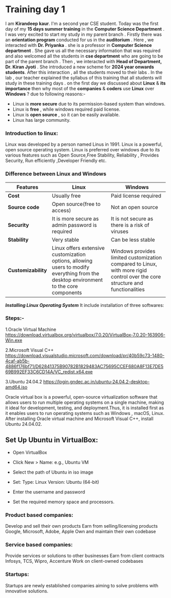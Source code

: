 # Training day 1
I am **Kirandeep kaur**. I'm a second year CSE student. Today was the first day of my **15 days summer training** in the **Computer Science Department** . I was very excited to start my study in my parent branch . Firstly there was an **orientation program** conducted for us in the **auditorium** . Here , we interacted with **Dr. Priyanka** . she is a  professor in **Computer Science department** . She gave us all the necessary information that was required and also welcomed all the students in **cse department** who are going to be part of the parent branch . Then , we interacted with **Head of Department, Dr. Kiran Jyoti** . She  introduced a new scheme for **2024 year onwards students**. After this interaction , all the students moved to their labs . In the lab , our teacher explained the syllabus of this training that all  students will study in these training days . on the  first day we discussed about **Linux** & **its importance** then why most of the **companies** & **coders** use **Linux** over **Windows** ? due to following reasons:- 
- Linux is **more secure** due to its permission-based system than windows.
- Linux is **free** , while windows required paid license.
- Linux is **open source** , so it can be easily available.
- Linux has large community.

### Introduction to linux:
Linux was developed by a person named Linus in 1991. Linux is a powerful, open source operating system.
Linux is preferred over windows due to its various features such as Open Source,Free Stability, Reliability , Provides Security, Run efficiently ,Developer Friendly etc.
### Difference between Linux and Windows
|Features      |           Linux|             Windows|
|--------------|----------------|--------------------|
|**Cost**	|Usually free|	Paid license required|
|**Source code**|	Open source(free to access)|	Not an open source|
|**Security**	|It is more secure as admin password is required |	It is not secure as there is a risk of viruses|
|**Stability**	|Very stable|	Can be less stable|
|**Customizability**|	Linux offers extensive customization options, allowing users to modify everything from the desktop environment to the core components|	Windows provides limited customization compared to Linux, with more rigid control over the core structure and functionalities|

***Installing Linux Operating System*** It include installation of three softwares:
### Steps:-
1.Oracle Virtual Machine https://download.virtualbox.org/virtualbox/7.0.20/VirtualBox-7.0.20-163906-Win.exe

2.Microsoft Visual C++ https://download.visualstudio.microsoft.com/download/pr/40b59c73-1480-4caf-ab5b-4886f176bf71/D62841375B90782B1829483AC75695CCEF680A8F13E7DE569B992EF33C6CD14A/VC_redist.x64.exe

3.Ubuntu 24.04.2 https://login.gndec.ac.in/ubuntu-24.04.2-desktop-amd64.iso

Oracle virtual box is a powerful, open-source virtualization software that allows users to run multiple operating systems on a single machine, making it ideal for development, testing, and deployment.Thus, it is installed first as it enables users to run operating systems such as Windows , macOS, Linux.
After installing Oracle virtual machine and Microsoft Visual C++, install Ubuntu 24.04.02.

Set Up Ubuntu in VirtualBox:
-
- Open VirtualBox

- Click New > Name: e.g., Ubuntu VM

- Select the path of Ubuntu in iso image

- Set: Type: Linux Version: Ubuntu (64-bit)

- Enter the username and password

- Set the required memory space and processors.

### Product based companies:
Develop and sell their own products
Earn from selling/licensing products
Google, Microsoft, Adobe, Apple
Own and maintain their own codebase

### Service based companies:
Provide services or solutions to other businesses
Earn from client contracts
Infosys, TCS, Wipro, Accenture
Work on client-owned codebases

### Startups:
Startups are newly established companies aiming to solve problems with innovative solutions.
